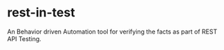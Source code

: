 # rest-in-test
An Behavior driven Automation tool for verifying the facts as part of REST API Testing.
